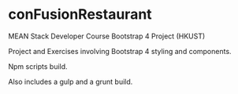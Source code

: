 # conFusionRestaurant
MEAN Stack Developer Course Bootstrap 4 Project (HKUST)


Project and Exercises involving Bootstrap 4 styling and components.


Npm scripts build.

Also includes a gulp and a grunt build.

